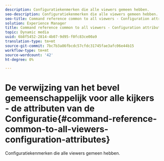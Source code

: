```yaml
---
description: Configuratiekenmerken die alle viewers gemeen hebben.
seo-description: Configuratiekenmerken die alle viewers gemeen hebben.
seo-title: Command reference common to all viewers - Configuration attributes
solution: Experience Manager
title: Command reference common to all viewers - Configuration attributes
topic: Dynamic media
uuid: 6b8f5452-2814-4b07-9d95-f0fc83ce00a9
translation-type: tm+mt
source-git-commit: 7bc7b3a86fbcdc57cfdc31745fae3afc06e44b15
workflow-type: tm+mt
source-wordcount: '42'
ht-degree: 0%

---
```



# De verwijzing van het bevel gemeenschappelijk voor alle kijkers - de attributen van de Configuratie{#command-reference-common-to-all-viewers-configuration-attributes}

Configuratiekenmerken die alle viewers gemeen hebben.

